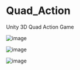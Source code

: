 # Quad_Action
Unity 3D Quad Action Game

![image](https://user-images.githubusercontent.com/65003464/104583466-81f6ea00-56a4-11eb-9d91-c2e2b415e5eb.png)
 

![image](https://user-images.githubusercontent.com/65003464/104583859-00538c00-56a5-11eb-87ed-ea186b8fedf3.png)


![image](https://user-images.githubusercontent.com/65003464/104584116-66d8aa00-56a5-11eb-9611-51e697d48ec1.png)
